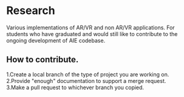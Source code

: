 # Research

Various implementations of AR/VR and non AR/VR applications. For students who have graduated and would still like to contribute to the ongoing development of AIE codebase.

## How to contribute.

  1.Create a local branch of the type of project you are working on.  
  2.Provide "enough" documentation to support a merge request.  
  3.Make a pull request to whichever branch you copied.  
